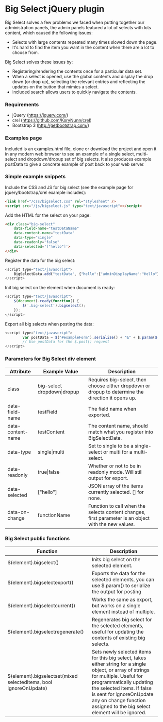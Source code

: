 # Big Select jQuery plugin #

Big Select solves a few problems we faced when putting together our administration panels, the admin panels featured a lot of selects with lots content, which caused the following issues:
* Selects with large contents repeated many times slowed down the page.
* It's hard to find the item you want in the content when there are a lot to choose from.

Big Select solves these issues by:
* Registering/rendering the contents once for a particular data set.
* When a select is opened, use the global contents and display the drop down (or drop up), selecting the relevant entries and reflecting the updates on the button that mimics a select.
* Included search allows users to quickly navigate the contents.


### Requirements #
* jQuery (https://jquery.com/)
* crel (https://github.com/KoryNunn/crel)
* Bootstrap 3 (http://getbootstrap.com/)


### Examples page #

Included is an examples.html file, clone or download the project and open it in any modern web browser to see an example of a single select, multi-select and dropdown/dropup set of big selects. It also produces example postData to give a concrete example of post back to your web server.


### Simple example snippets #

Include the CSS and JS for big select (see the example page for jquery/bootstrap/crel example includes):
```html
<link href="/css/bigselect.css" rel="stylesheet" />
<script src="/js/bigselect.js" type="text/javascript"></script>
```


Add the HTML for the select on your page:
```html
<div class="big-select"
    data-field-name="testDataName"
    data-content-name="testData"
    data-type="single"
    data-readonly="false"
    data-selected='["hello"]'>
</div>
```


Register the data for the big select:
```javascript
<script type="text/javascript">
	BigSelectData.add("testData", {"hello":{"adminDisplayName":"Hello"},"world":{"adminDisplayName":"World"}});
</script>
```


Init big select on the element when document is ready:
```javascript
<script type="text/javascript">
	$(document).ready(function() {
		$('.big-select').bigselect();
	});
</script>
```

Export all big selects when posting the data:
```javascript
<script type="text/javascript">
        var postData = $("#exampleForm").serialize() + "&" + $.param($(".big-select").bigselectexport());
        // Use postData for the $.post() request
</script>
```


### Parameters for Big Select div element #

| Attribute         | Example Value              | Description                                                                                                     |
|-------------------|----------------------------|-----------------------------------------------------------------------------------------------------------------|
| class             | big-select dropdown\|dropup | Requires big-select, then choose either dropdown or dropup to determine the direction it opens up.              |
| data-field-name   | testField                  | The field name when exported.                                                                                   |
| data-content-name | testContent                | The content name, should match what you register into BigSelectData.                                            |
| data-type         | single\|multi               | Set to single to be a single-select or multi for a multi-select.                                                |
| data-readonly     | true\|false                 | Whether or not to be in readonly mode. Will still output for export.                                            |
| data-selected     | ["hello"]                  | JSON array of the items currently selected. [] for none.                                                        |
| data-on-change    | functionName               | Function to call when the selects content changes, first parameter is an object with the new values.            |


### Big Select public functions #

| Function                                                          | Description                                                                                                                                                                                                                                                        |
|-------------------------------------------------------------------|--------------------------------------------------------------------------------------------------------------------------------------------------------------------------------------------------------------------------------------------------------------------|
| $(element).bigselect()                                            | Inits big select on the selected element.                                                                                                                                                                                                                          |
| $(element).bigselectexport()                                      | Exports the data for the selected elements, you can use $.param() to serialize the output for posting |
| $(element).bigselectcurrent()                                     | Works the same as export, but works on a single element instead of multiple.                                                                                                                                                                                       |
| $(element).bigselectregenerate()                                  | Regenerates big select for the selected elements, useful for updating the contents of existing big selects.                                                                                                                                                        |
| $(element).bigselectset(mixed selectedItems, bool ignoreOnUpdate) | Sets newly selected items for this big select, takes either string for a single object, or array of strings for multiple. Useful for programmatically updating the selected items. If false is sent for ignoreOnUpdate any on change function assigned to the big select element will be ignored.                                                 |

